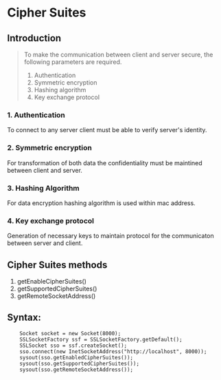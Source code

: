 # Cipher Suites

## Introduction

> To make the communication between client and server secure, the following parameters are required.
>
> 1. Authentication
> 2. Symmetric encryption
> 3. Hashing algorithm
> 4. Key exchange protocol

### 1. Authentication

To connect to any server client must be able to verify server's identity.

### 2. Symmetric encryption

For transformation of both data the confidentiality must be maintined between client and server.

### 3. Hashing Algorithm

For data encryption hashing algorithm is used within mac address.

### 4. Key exchange protocol

Generation of necessary keys to maintain protocol for the communicaton between server and client.

## Cipher Suites methods

1. getEnableCipherSuites()
2. getSupportedCipherSuites()
3. getRemoteSocketAddress()

## Syntax:

```
	Socket socket = new Socket(8000);
	SSLSocketFactory ssf = SSLSocketFactory.getDefault();
	SSLSocket sso = ssf.createSocket();
	sso.connect(new InetSocketAddress("http://localhost", 8000));
	sysout(sso.getEnabledCipherSuites());
	sysout(sso.getSupportedCipherSuites());
	sysout(sso.getRemoteSocketAddress());
```
